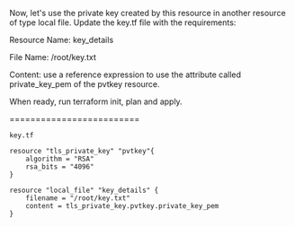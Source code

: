 Now, let's use the private key created by this resource in another resource of type local file. Update the key.tf file with the requirements:


Resource Name: key_details

File Name: /root/key.txt

Content: use a reference expression to use the attribute called private_key_pem of the pvtkey resource.


When ready, run terraform init, plan and apply.

=========================

`key.tf`

```
resource "tls_private_key" "pvtkey"{
    algorithm = "RSA"
    rsa_bits = "4096"
}

resource "local_file" "key_details" {
    filename = "/root/key.txt"
    content = tls_private_key.pvtkey.private_key_pem
}

```



